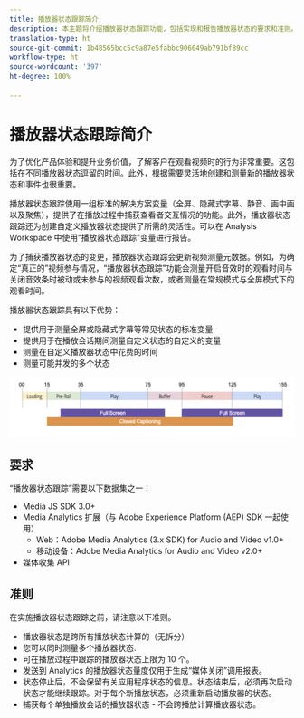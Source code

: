 ```yaml
---
title: 播放器状态跟踪简介
description: 本主题将介绍播放器状态跟踪功能，包括实现和报告播放器状态的要求和准则。
translation-type: ht
source-git-commit: 1b48565bcc5c9a87e5fabbc906049ab791bf89cc
workflow-type: ht
source-wordcount: '397'
ht-degree: 100%

---
```



# 播放器状态跟踪简介

为了优化产品体验和提升业务价值，了解客户在观看视频时的行为非常重要。这包括在不同播放器状态逗留的时间。此外，根据需要灵活地创建和测量新的播放器状态和事件也很重要。

播放器状态跟踪使用一组标准的解决方案变量（全屏、隐藏式字幕、静音、画中画以及聚焦），提供了在播放过程中捕获查看者交互情况的功能。此外，播放器状态跟踪还为创建自定义播放器状态提供了所需的灵活性。可以在 Analysis Workspace 中使用“播放器状态跟踪”变量进行报告。

为了捕获播放器状态的变更，播放器状态跟踪会更新视频测量元数据。例如，为确定“真正的”视频参与情况，“播放器状态跟踪”功能会测量开启音效时的观看时间与关闭音效条时被动或未参与的视频观看次数，或者测量在常规模式与全屏模式下的观看时间。

播放器状态跟踪具有以下优势：

* 提供用于测量全屏或隐藏式字幕等常见状态的标准变量
* 提供用于在播放会话期间测量自定义状态的自定义的变量
* 测量在自定义播放器状态中花费的时间
* 测量可能并发的多个状态

![播放器状态跟踪](assets/player_state_tracking.png)

## 要求

“播放器状态跟踪”需要以下数据集之一：
* Media JS SDK 3.0+
* Media Analytics 扩展（与 Adobe Experience Platform (AEP) SDK 一起使用）
   * Web：Adobe Media Analytics (3.x SDK) for Audio and Video v1.0+
   * 移动设备：Adobe Media Analytics for Audio and Video v2.0+
* 媒体收集 API

## 准则

在实施播放器状态跟踪之前，请注意以下准则。

* 播放器状态是跨所有播放状态计算的（无拆分）
* 您可以同时测量多个播放器状态.
* 可在播放过程中跟踪的播放器状态上限为 10 个。
* 发送到 Analytics 的播放器状态量度仅用于生成“媒体关闭”调用报表。
* 状态停止后，不会保留有关应用程序状态的信息。状态结束后，必须再次启动状态才能继续跟踪。对于每个新播放状态，必须重新启动播放器的状态。
* 捕获每个单独播放会话的播放器状态 - 不会跨播放计算播放器状态。
